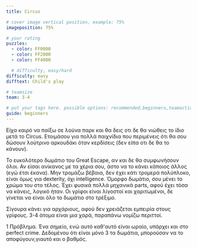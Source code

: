 ```yaml
---
title: Circus

# cover image vertical position, example: 75%
imageposition: 75%

# your rating
puzzles:
  - color: FF0000
  - color: FF2000
  - color: FF4000

  # difficulty, easy/hard
difficulty: easy
difftext: Child's play

# teamsize
team: 3-4

# put your tags here. possible options: recommended,beginners,teamaction
guide: beginners
---
```


Είχα καιρό να παίξω σε λούνα παρκ και θα δεις οτι δε θα νιώθεις το ίδιο μετά το Circus. Ετοιμάσου για πολλά παιχνίδια που περιμένεις ότι θα σου δώσουν λούτρινο αρκουδάκι όταν κερδίσεις (δεν είπα οτι δε θα το κάνουν).

Το ευκολότερο δωμάτιο του Great Escape, αν και δε θα συμφωνήσουν όλοι. Αν είσαι ανίκανος με τα χέρια σου, άστο να το κάνει κάποιος άλλος (εγώ έτσι έκανα). Μην τρομάζω βέβαια, δεν έχει κάτι τρομερά πολύπλοκο, είναι όμως για dexterity, όχι intelligence.
Όμορφο δωμάτιο, σου μένει το χρώμα του στο τέλος. Έχει φυσικά πολλά μηχανικά parts, αφού έχει τόσα να κάνεις, λογικό ήταν. Οι γρίφοι είναι λίγοστοί και χαριτωμένοι, δε γίνεται να είναι όλο το δωμάτιο στο τρέξιμο.

Σίγουρα κάνει για αρχάριους, αφού δεν χρειάζεται εμπειρία στους γρίφους. 3-4 άτομα είναι μια χαρά, παραπάνω νομίζω περιττοί.

1 Πρόβλημα. Ένα σημείο, ενώ αυτό καθ'αυτό είναι ωραίο, υπάρχει και στο perfect crime. Δεδομένου ότι είναι μόνο 3 τα δωμάτια, μπορούσαν να το αποφύγουν,γιαυτό και ο βαθμός.
